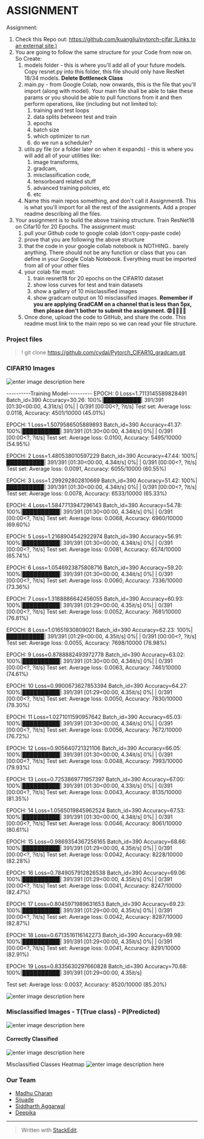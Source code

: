 

# ASSIGNMENT

Assignment:

1.  Check this Repo out:  [https://github.com/kuangliu/pytorch-cifar (Links to an external site.)](https://github.com/kuangliu/pytorch-cifar)
2.  You are going to follow the same structure for your Code from now on. So Create:
    1.  models folder - this is where you'll add all of your future models. Copy resnet.py into this folder, this file should only have ResNet 18/34 models.  **Delete Bottleneck Class**
    2.  main.py - from Google Colab, now onwards, this is the file that you'll import (along with model). Your main file shall be able to take these params or you should be able to pull functions from it and then perform operations, like (including but not limited to):  
        1.  training and test loops
        2.  data splits between test and train
        3.  epochs
        4.  batch size
        5.  which optimizer to run
        6.  do we run a scheduler?
    3.  utils.py file (or a folder later on when it expands) - this is where you will add all of your utilities like:
        1.  image transforms,
        2.  gradcam,
        3.  misclassification code,
        4.  tensorboard related stuff
        5.  advanced training policies, etc
        6.  etc
    4.  Name this main repos something, and don't call it Assignment8. This is what you'll import for all the rest of the assignments. Add a proper readme describing all the files.
3.  Your assignment is to build the above training structure. Train ResNet18 on Cifar10 for 20 Epochs. The assignment must:
    1.  pull your Github code to google colab (don't copy-paste code)
    2.  prove that you are following the above structure
    3.  that the code in your google collab notebook is NOTHING.. barely anything. There should not be any function or class that you can define in your Google Colab Notebook. Everything must be imported from all of your other files
    4.  your colab file must:
        1.  train resnet18 for 20 epochs on the CIFAR10 dataset
        2.  show loss curves for test and train datasets
        3.  show a gallery of 10 misclassified images
        4.  show gradcam output on 10 misclassified images.  **Remember if you are applying GradCAM on a channel that is less than 5px, then please don't bother to submit the assignment. 😡🤬🤬🤬🤬**
    5.  Once done, upload the code to GitHub, and share the code. This readme must link to the main repo so we can read your file structure.

### Project files

> ! git clone https://github.com/cydal/Pytorch_CIFAR10_gradcam.git

### CIFAR10 Images

![enter image description here](https://i.postimg.cc/s21tVWXL/image.png)


----------Training Model----------
EPOCH: 0
Loss=1.7113145589828491 Batch_id=390 Accuracy=30.26: 100%|██████████| 391/391 [01:30<00:00,  4.31it/s]
  0%|          | 0/391 [00:00<?, ?it/s]
Test set: Average loss: 0.0118, Accuracy: 4501/10000 (45.01%)

EPOCH: 1
Loss=1.5079586505889893 Batch_id=390 Accuracy=41.37: 100%|██████████| 391/391 [01:30<00:00,  4.34it/s]
  0%|          | 0/391 [00:00<?, ?it/s]
Test set: Average loss: 0.0100, Accuracy: 5495/10000 (54.95%)

EPOCH: 2
Loss=1.480538010597229 Batch_id=390 Accuracy=47.44: 100%|██████████| 391/391 [01:30<00:00,  4.34it/s]
  0%|          | 0/391 [00:00<?, ?it/s]
Test set: Average loss: 0.0091, Accuracy: 6055/10000 (60.55%)

EPOCH: 3
Loss=1.299292802810669 Batch_id=390 Accuracy=51.42: 100%|██████████| 391/391 [01:30<00:00,  4.34it/s]
  0%|          | 0/391 [00:00<?, ?it/s]
Test set: Average loss: 0.0078, Accuracy: 6533/10000 (65.33%)

EPOCH: 4
Loss=1.5847713947296143 Batch_id=390 Accuracy=54.78: 100%|██████████| 391/391 [01:30<00:00,  4.34it/s]
  0%|          | 0/391 [00:00<?, ?it/s]
Test set: Average loss: 0.0068, Accuracy: 6960/10000 (69.60%)

EPOCH: 5
Loss=1.2168904542922974 Batch_id=390 Accuracy=56.91: 100%|██████████| 391/391 [01:30<00:00,  4.34it/s]
  0%|          | 0/391 [00:00<?, ?it/s]
Test set: Average loss: 0.0081, Accuracy: 6574/10000 (65.74%)

EPOCH: 6
Loss=1.0546923875808716 Batch_id=390 Accuracy=59.20: 100%|██████████| 391/391 [01:30<00:00,  4.34it/s]
  0%|          | 0/391 [00:00<?, ?it/s]
Test set: Average loss: 0.0060, Accuracy: 7336/10000 (73.36%)

EPOCH: 7
Loss=1.3188886642456055 Batch_id=390 Accuracy=60.93: 100%|██████████| 391/391 [01:29<00:00,  4.35it/s]
  0%|          | 0/391 [00:00<?, ?it/s]
Test set: Average loss: 0.0052, Accuracy: 7681/10000 (76.81%)

EPOCH: 8
Loss=1.01651930809021 Batch_id=390 Accuracy=62.23: 100%|██████████| 391/391 [01:29<00:00,  4.35it/s]
  0%|          | 0/391 [00:00<?, ?it/s]
Test set: Average loss: 0.0055, Accuracy: 7698/10000 (76.98%)

EPOCH: 9
Loss=0.8788882493972778 Batch_id=390 Accuracy=63.02: 100%|██████████| 391/391 [01:30<00:00,  4.34it/s]
  0%|          | 0/391 [00:00<?, ?it/s]
Test set: Average loss: 0.0063, Accuracy: 7461/10000 (74.61%)

EPOCH: 10
Loss=0.9900673627853394 Batch_id=390 Accuracy=64.27: 100%|██████████| 391/391 [01:29<00:00,  4.35it/s]
  0%|          | 0/391 [00:00<?, ?it/s]
Test set: Average loss: 0.0050, Accuracy: 7830/10000 (78.30%)

EPOCH: 11
Loss=1.0271011590957642 Batch_id=390 Accuracy=65.03: 100%|██████████| 391/391 [01:30<00:00,  4.34it/s]
  0%|          | 0/391 [00:00<?, ?it/s]
Test set: Average loss: 0.0056, Accuracy: 7672/10000 (76.72%)

EPOCH: 12
Loss=0.905640721321106 Batch_id=390 Accuracy=66.05: 100%|██████████| 391/391 [01:30<00:00,  4.34it/s]
  0%|          | 0/391 [00:00<?, ?it/s]
Test set: Average loss: 0.0048, Accuracy: 7993/10000 (79.93%)

EPOCH: 13
Loss=0.7253869771957397 Batch_id=390 Accuracy=67.00: 100%|██████████| 391/391 [01:30<00:00,  4.33it/s]
  0%|          | 0/391 [00:00<?, ?it/s]
Test set: Average loss: 0.0043, Accuracy: 8135/10000 (81.35%)

EPOCH: 14
Loss=1.0565019845962524 Batch_id=390 Accuracy=67.53: 100%|██████████| 391/391 [01:30<00:00,  4.34it/s]
  0%|          | 0/391 [00:00<?, ?it/s]
Test set: Average loss: 0.0046, Accuracy: 8061/10000 (80.61%)

EPOCH: 15
Loss=0.9869354367256165 Batch_id=390 Accuracy=68.66: 100%|██████████| 391/391 [01:29<00:00,  4.35it/s]
  0%|          | 0/391 [00:00<?, ?it/s]
Test set: Average loss: 0.0042, Accuracy: 8228/10000 (82.28%)

EPOCH: 16
Loss=0.7849057912826538 Batch_id=390 Accuracy=69.06: 100%|██████████| 391/391 [01:29<00:00,  4.35it/s]
  0%|          | 0/391 [00:00<?, ?it/s]
Test set: Average loss: 0.0041, Accuracy: 8247/10000 (82.47%)

EPOCH: 17
Loss=0.8045971989631653 Batch_id=390 Accuracy=69.23: 100%|██████████| 391/391 [01:29<00:00,  4.35it/s]
  0%|          | 0/391 [00:00<?, ?it/s]
Test set: Average loss: 0.0042, Accuracy: 8287/10000 (82.87%)

EPOCH: 18
Loss=0.6713516116142273 Batch_id=390 Accuracy=69.98: 100%|██████████| 391/391 [01:29<00:00,  4.35it/s]
  0%|          | 0/391 [00:00<?, ?it/s]
Test set: Average loss: 0.0041, Accuracy: 8291/10000 (82.91%)

EPOCH: 19
Loss=0.8335630297660828 Batch_id=390 Accuracy=70.68: 100%|██████████| 391/391 [01:29<00:00,  4.35it/s]

Test set: Average loss: 0.0037, Accuracy: 8520/10000 (85.20%)


![enter image description here](https://i.postimg.cc/y87KzW0q/image.png)


### Misclassified Images - T(True class) - P(Predicted)

![enter image description here](https://i.postimg.cc/s21tVWXL/image.png)


#### Correctly Classified

![enter image description here](https://i.postimg.cc/TwMQZ5Wg/image.png)


Misclassified Classes Heatmap
![enter image description here](https://i.postimg.cc/vmW5xqcx/image.png)


### Our Team
- [Madhu Charan](https://github.com/madhucharan)
- [Sijuade](https://github.com/cydal)
- [Siddharth Aggarwal](https://github.com/aggarwalsiddharth)
- [Deepika](https://github.com/dpkeee)
---

> Written with [StackEdit](https://stackedit.io/).
